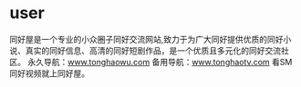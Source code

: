 # user
同好屋是一个专业的小众圈子同好交流网站,致力于为广大同好提供优质的同好小说、真实的同好信息、高清的同好短剧作品，是一个优质且多元化的同好交流社区。 永久导航：www.tonghaowu.com 备用导航：www.tonghaotv.com 看SM同好视频就上同好屋。
